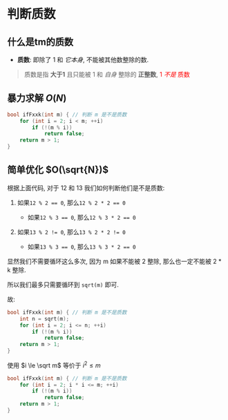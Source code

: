 # 判断质数
## 什么是tm的质数

- **质数**: 即除了 $1$ 和 $它本身$, 不能被其他数整除的数.

> 质数是指 **大于1** 且只能被 $1$ 和 $自身$ 整除的 **正整数**, <span style="color:red"> 1 $不是$ 质数</span>

## 暴力求解 $O(N)$

```C++
bool ifFxxk(int m) { // 判断 m 是不是质数
    for (int i = 2; i < m; ++i)
        if (!(m % i))
            return false;
    return m > 1;
}
```

## 简单优化 $O(\sqrt{N})$

根据上面代码, 对于 $12$ 和 $13$ 我们如何判断他们是不是质数:

1. 如果`12 % 2 == 0`, 那么`12 % 2 * 2 == 0`
    - 如果`12 % 3 == 0`, 那么`12 % 3 * 2 == 0`

2. 如果`13 % 2 != 0`, 那么`13 % 2 * 2 != 0`
    - 如果`13 % 3 == 0`, 那么`13 % 3 * 2 == 0`

显然我们不需要循环这么多次, 因为 m 如果不能被 2 整除, 那么也一定不能被 2 * k 整除.

所以我们最多只需要循环到 `sqrt(m)` 即可.

故:

```C++
bool ifFxxk(int m) { // 判断 m 是不是质数
    int n = sqrt(m);
    for (int i = 2; i <= n; ++i)
        if (!(m % i))
            return false;
    return m > 1;
}
```

使用 $i \le \sqrt m$ 等价于 $i^2 \le m$
```C++
bool ifFxxk(int m) { // 判断 m 是不是质数
    for (int i = 2; i * i <= m; ++i)
        if (!(m % i))
            return false;
    return m > 1;
}
```